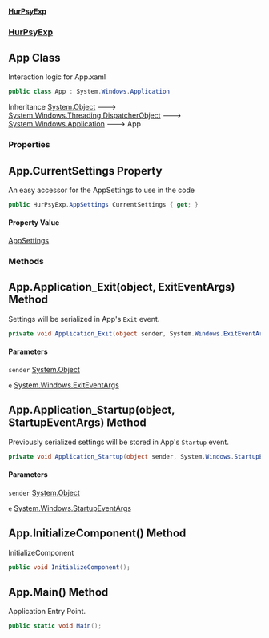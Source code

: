 #### [HurPsyExp](index.md 'index')
### [HurPsyExp](HurPsyExp.md 'HurPsyExp')

## App Class

Interaction logic for App.xaml

```csharp
public class App : System.Windows.Application
```

Inheritance [System.Object](https://docs.microsoft.com/en-us/dotnet/api/System.Object 'System.Object') &#129106; [System.Windows.Threading.DispatcherObject](https://docs.microsoft.com/en-us/dotnet/api/System.Windows.Threading.DispatcherObject 'System.Windows.Threading.DispatcherObject') &#129106; [System.Windows.Application](https://docs.microsoft.com/en-us/dotnet/api/System.Windows.Application 'System.Windows.Application') &#129106; App
### Properties

<a name='HurPsyExp.App.CurrentSettings'></a>

## App.CurrentSettings Property

An easy accessor for the AppSettings to use in the code

```csharp
public HurPsyExp.AppSettings CurrentSettings { get; }
```

#### Property Value
[AppSettings](HurPsyExp.AppSettings.md 'HurPsyExp.AppSettings')
### Methods

<a name='HurPsyExp.App.Application_Exit(object,System.Windows.ExitEventArgs)'></a>

## App.Application_Exit(object, ExitEventArgs) Method

Settings will be serialized in App's `Exit` event.

```csharp
private void Application_Exit(object sender, System.Windows.ExitEventArgs e);
```
#### Parameters

<a name='HurPsyExp.App.Application_Exit(object,System.Windows.ExitEventArgs).sender'></a>

`sender` [System.Object](https://docs.microsoft.com/en-us/dotnet/api/System.Object 'System.Object')

<a name='HurPsyExp.App.Application_Exit(object,System.Windows.ExitEventArgs).e'></a>

`e` [System.Windows.ExitEventArgs](https://docs.microsoft.com/en-us/dotnet/api/System.Windows.ExitEventArgs 'System.Windows.ExitEventArgs')

<a name='HurPsyExp.App.Application_Startup(object,System.Windows.StartupEventArgs)'></a>

## App.Application_Startup(object, StartupEventArgs) Method

Previously serialized settings will be stored in App's `Startup` event.

```csharp
private void Application_Startup(object sender, System.Windows.StartupEventArgs e);
```
#### Parameters

<a name='HurPsyExp.App.Application_Startup(object,System.Windows.StartupEventArgs).sender'></a>

`sender` [System.Object](https://docs.microsoft.com/en-us/dotnet/api/System.Object 'System.Object')

<a name='HurPsyExp.App.Application_Startup(object,System.Windows.StartupEventArgs).e'></a>

`e` [System.Windows.StartupEventArgs](https://docs.microsoft.com/en-us/dotnet/api/System.Windows.StartupEventArgs 'System.Windows.StartupEventArgs')

<a name='HurPsyExp.App.InitializeComponent()'></a>

## App.InitializeComponent() Method

InitializeComponent

```csharp
public void InitializeComponent();
```

<a name='HurPsyExp.App.Main()'></a>

## App.Main() Method

Application Entry Point.

```csharp
public static void Main();
```